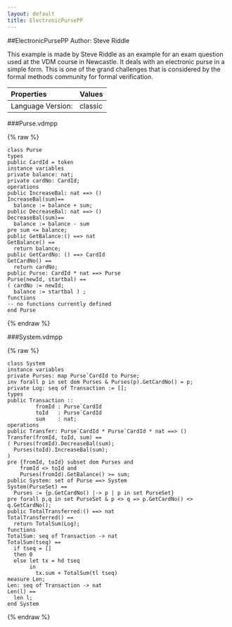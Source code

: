 ```yaml
---
layout: default
title: ElectronicPursePP
---
```


##ElectronicPursePP
Author: Steve Riddle


This example is made by Steve Riddle as an example for an 
exam question used at the VDM course in Newcastle. It deals
with an electronic purse in a simple form. This is one of the
grand challenges that is considered by the formal methods 
community for formal verification.


| Properties | Values          |
| :------------ | :---------- |
|Language Version:| classic|


###Purse.vdmpp

{% raw %}
~~~
class Purse
typespublic CardId = token
instance variables
private balance: nat;private cardNo: CardId;
operations
public IncreaseBal: nat ==> ()IncreaseBal(sum)==  balance := balance + sum;
public DecreaseBal: nat ==> ()DecreaseBal(sum)==  balance := balance - sumpre sum <= balance;
public GetBalance:() ==> natGetBalance() ==   return balance;
public GetCardNo: () ==> CardIdGetCardNo() ==   return cardNo;
public Purse: CardId * nat ==> PursePurse(newId, startbal) ==( cardNo := newId;  balance := startbal ) ;
functions-- no functions currently definedend Purse
~~~
{% endraw %}

###System.vdmpp

{% raw %}
~~~
class System
instance variables
private Purses: map Purse`CardId to Purse;inv forall p in set dom Purses & Purses(p).GetCardNo() = p;private Log: seq of Transaction := [];
types
public Transaction ::          fromId : Purse`CardId         toId   : Purse`CardId         sum    : nat;
operations
public Transfer: Purse`CardId * Purse`CardId * nat ==> ()Transfer(fromId, toId, sum) == ( Purses(fromId).DecreaseBal(sum);  Purses(toId).IncreaseBal(sum);)pre {fromId, toId} subset dom Purses and     fromId <> toId and    Purses(fromId).GetBalance() >= sum;
public System: set of Purse ==> SystemSystem(PurseSet) ==  Purses := {p.GetCardNo() |-> p | p in set PurseSet}pre forall p,q in set PurseSet & p <> q => p.GetCardNo() <> q.GetCardNo();
public TotalTransferred:() ==> natTotalTransferred() ==   return TotalSum(Log);
functions
TotalSum: seq of Transaction -> natTotalSum(tseq) ==  if tseq = []   then 0  else let tx = hd tseq        in          tx.sum + TotalSum(tl tseq)measure Len;
Len: seq of Transaction -> natLen(l) ==  len l;
end System
~~~
{% endraw %}

